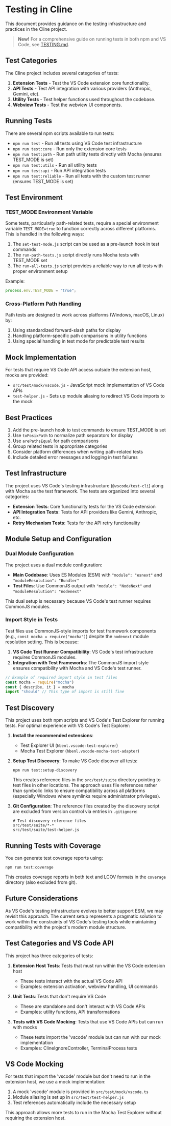 # Testing in Cline

This document provides guidance on the testing infrastructure and practices in the Cline project.

> **New!** For a comprehensive guide on running tests in both npm and VS Code, see [TESTING.md](./TESTING.md).

## Test Categories

The Cline project includes several categories of tests:

1. **Extension Tests** - Test the VS Code extension core functionality.
2. **API Tests** - Test API integration with various providers (Anthropic, Gemini, etc).
3. **Utility Tests** - Test helper functions used throughout the codebase.
4. **Webview Tests** - Test the webview UI components.

## Running Tests

There are several npm scripts available to run tests:

- `npm run test` - Run all tests using VS Code test infrastructure
- `npm run test:core` - Run only the extension core tests
- `npm run test:path` - Run path utility tests directly with Mocha (ensures TEST_MODE is set)
- `npm run test:utils` - Run all utility tests
- `npm run test:api` - Run API integration tests
- `npm run test:reliable` - Run all tests with the custom test runner (ensures TEST_MODE is set)

## Test Environment

### TEST_MODE Environment Variable

Some tests, particularly path-related tests, require a special environment variable `TEST_MODE=true` to function correctly across different platforms. This is handled in the following ways:

1. The `set-test-mode.js` script can be used as a pre-launch hook in test commands
2. The `run-path-tests.js` script directly runs Mocha tests with TEST_MODE set
3. The `run-all-tests.js` script provides a reliable way to run all tests with proper environment setup

Example:
```javascript
process.env.TEST_MODE = "true";
```

### Cross-Platform Path Handling

Path tests are designed to work across platforms (Windows, macOS, Linux) by:

1. Using standardized forward-slash paths for display
2. Handling platform-specific path comparisons in utility functions
3. Using special handling in test mode for predictable test results

## Mock Implementation

For tests that require VS Code API access outside the extension host, mocks are provided:

- `src/test/mock/vscode.js` - JavaScript mock implementation of VS Code APIs
- `test-helper.js` - Sets up module aliasing to redirect VS Code imports to the mock

## Best Practices

1. Add the pre-launch hook to test commands to ensure TEST_MODE is set
2. Use `toPosixPath` to normalize path separators for display
3. Use `arePathsEqual` for path comparisons
4. Group related tests in appropriate categories
5. Consider platform differences when writing path-related tests
6. Include detailed error messages and logging in test failures

## Test Infrastructure

The project uses VS Code's testing infrastructure (`@vscode/test-cli`) along with Mocha as the test framework. The tests are organized into several categories:

- **Extension Tests**: Core functionality tests for the VS Code extension
- **API Integration Tests**: Tests for API providers like Gemini, Anthropic, etc.
- **Retry Mechanism Tests**: Tests for the API retry functionality

## Module Setup and Configuration

### Dual Module Configuration

The project uses a dual module configuration:
- **Main Codebase**: Uses ES Modules (ESM) with `"module": "esnext"` and `"moduleResolution": "Bundler"`
- **Test Files**: Use CommonJS output with `"module": "NodeNext"` and `"moduleResolution": "nodenext"`

This dual setup is necessary because VS Code's test runner requires CommonJS modules.

### Import Style in Tests

Test files use CommonJS-style imports for test framework components (e.g., `const mocha = require("mocha")`) despite the `nodenext` module resolution setting. This is because:

1. **VS Code Test Runner Compatibility**: VS Code's test infrastructure requires CommonJS modules.
2. **Integration with Test Frameworks**: The CommonJS import style ensures compatibility with Mocha and VS Code's test runner.

```typescript
// Example of required import style in test files
const mocha = require("mocha")
const { describe, it } = mocha
import "should" // This type of import is still fine
```

## Test Discovery

This project uses both npm scripts and VS Code's Test Explorer for running tests. For optimal experience with VS Code's Test Explorer:

1. **Install the recommended extensions**:
   - Test Explorer UI (`hbenl.vscode-test-explorer`)
   - Mocha Test Explorer (`hbenl.vscode-mocha-test-adapter`)

2. **Setup Test Discovery**:
   To make VS Code discover all tests:
   ```
   npm run test:setup-discovery
   ```
   This creates reference files in the `src/test/suite` directory pointing to test files in other locations. The approach uses file references rather than symbolic links to ensure compatibility across all platforms (especially Windows where symlinks require administrator privileges).

3. **Git Configuration**:
   The reference files created by the discovery script are excluded from version control via entries in `.gitignore`:
   ```
   # Test discovery reference files
   src/test/suite/*-*
   src/test/suite/test-helper.js
   ```

## Running Tests with Coverage

You can generate test coverage reports using:

```
npm run test:coverage
```

This creates coverage reports in both text and LCOV formats in the `coverage` directory (also excluded from git).

## Future Considerations

As VS Code's testing infrastructure evolves to better support ESM, we may revisit this approach. The current setup represents a pragmatic solution to work within the constraints of VS Code's testing tools while maintaining compatibility with the project's modern module structure.

## Test Categories and VS Code API

This project has three categories of tests:

1. **Extension Host Tests**: Tests that must run within the VS Code extension host
   - These tests interact with the actual VS Code API
   - Examples: extension activation, webview handling, UI commands

2. **Unit Tests**: Tests that don't require VS Code
   - These are standalone and don't interact with VS Code APIs
   - Examples: utility functions, API transformations

3. **Tests with VS Code Mocking**: Tests that use VS Code APIs but can run with mocks
   - These tests import the 'vscode' module but can run with our mock implementation
   - Examples: ClineIgnoreController, TerminalProcess tests

## VS Code Mocking

For tests that import the 'vscode' module but don't need to run in the extension host, we use a mock implementation:

1. A mock 'vscode' module is provided in `src/test/mock/vscode.ts`
2. Module aliasing is set up in `src/test/test-helper.js`
3. Test references automatically include the necessary setup

This approach allows more tests to run in the Mocha Test Explorer without requiring the extension host. 
